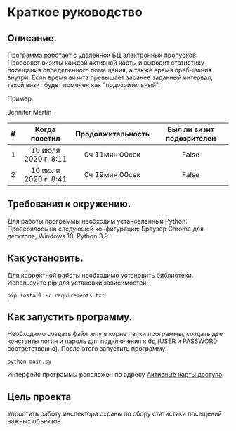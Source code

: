 # Краткое руководство

## Описание.

Программа работает с удаленной БД электронных пропусков. Проверяет визиты каждой активной карты
и выводит статистику посещения определенного помещения, а также время пребывания внутри.
Если время визита превышает заранее заданный интервал, такой визит будет помечен как "подозрительный".

Пример.

Jennifer Martin

| # |	Когда посетил	| Продолжительность | Был ли визит подозрителен |
|:---:|:-------------------:|:-------------------:|:---------------------------:|
|1|10 июля 2020 г. 8:11|0ч 11мин 00сек|False|
|2|10 июля 2020 г. 8:41|0ч 19мин 00сек|False|

## Требования к окружению.

Для работы программы необходим установленный Python.
Проверялось на следующей конфигурации:
Браузер Chrome для десктопа, Windows 10, Python 3.9

## Как установить.

Для корректной работы необходимо установить библиотеки.
Используйте pip для установки зависимостей:

```pip install -r requirements.txt```

## Как запустить программу.

Необходимо создать файл .env в корне папки программы, создать две константы логин и пароль для 
подключения к бд (USER и PASSWORD соответственно). После этого запустить программу:

```python main.py```

Интерфейс программы рсположен по адресу [Активные карты доступа](http://127.0.0.1:8000/)

## Цель проекта

Упростить работу инспектора охраны по сбору статистики посещений важных объектов.

